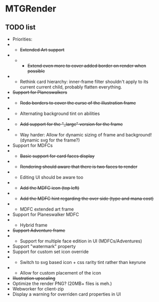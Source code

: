 # MTGRender

## TODO list

-   Priorities:
-   -   ~~Extended Art support~~
-   -   -   ~~Extend even more to cover added border on render when possible~~
-   -   Rethink card hierarchy: inner-frame filter shouldn't apply to its current current child, probably flatten everything.
-   ~~Support for Planeswalkers~~
-   -   ~~Redo borders to cover the curse of the illustration frame~~
-   -   Alternating background tint on abilities
-   -   ~~Add support for the "\_large" version for the frame~~
-   -   Way harder: Allow for dynamic sizing of frame and background! (dynamic svg for the frame?)
-   Support for MDFCs
-   -   ~~Basic support for card faces display~~
-   -   ~~Rendering should aware that there is two faces to render~~
-   -   Editing UI should be aware too
-   -   ~~Add the MDFC icon (top left)~~
-   -   ~~Add the MDFC hint regarding the over side (type and mana cost)~~
-   -   MDFC extended art frame
-   Support for Planeswalker MDFC
-   -   Hybrid frame
-   ~~Support Adventure frame~~
-   -   Support for multiple face edition in UI (MDFCs/Adventures)
-   Support "watermark" property
-   Support for custom set icon override
-   -   Switch to svg based icon + css rarity tint rather than keyrune
-   -   Allow for custom placement of the icon
-   ~~Illustration upscaling~~
-   Optimize the render PNG? (20MB+ files is meh.)
-   Webworker for client-zip
-   Display a warning for overriden card properties in UI
